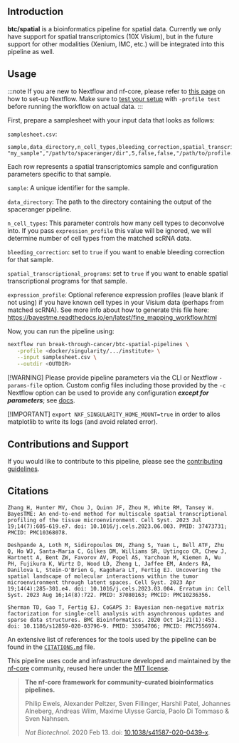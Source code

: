 ## Introduction

**btc/spatial** is a bioinformatics pipeline for spatial data. Currently we only have support for spatial transcriptomics (10X Visium), but in the future support for other modalities
(Xenium, IMC, etc.) will be integrated into this pipeline as well.

## Usage

:::note
If you are new to Nextflow and nf-core, please refer to [this page](https://nf-co.re/docs/usage/installation) on how
to set-up Nextflow. Make sure to [test your setup](https://nf-co.re/docs/usage/introduction#how-to-run-a-pipeline)
with `-profile test` before running the workflow on actual data.
:::

First, prepare a samplesheet with your input data that looks as follows:

`samplesheet.csv`:

```csv
sample,data_directory,n_cell_types,bleeding_correction,spatial_transcriptional_programs,expression_profile
"my_sample","/path/to/spaceranger/dir",5,false,false,"/path/to/profile.csv"
```

Each row represents a spatial transcriptomics sample and configuration parameters specific to that sample.

`sample`: A unique identifier for the sample.

`data_directory`: The path to the directory containing the output of the spaceranger pipeline.

`n_cell_types`: This parameter controls how many cell types to deconvolve into. If you pass `expression_profile` this value will be ignored, we will determine number of cell types from the matched scRNA data.

`bleeding_correction`: set to `true` if you want to enable bleeding correction for that sample.

`spatial_transcriptional_programs`: set to `true` if you want to enable spatial transcriptional programs for that sample.

`expression_profile`: Optional reference expression profiles (leave blank if not using) if you have known cell types in your Visium data (perhaps from matched scRNA). See more info about how to generate this file here: https://bayestme.readthedocs.io/en/latest/fine_mapping_workflow.html

Now, you can run the pipeline using:

```bash
nextflow run break-through-cancer/btc-spatial-pipelines \
   -profile <docker/singularity/.../institute> \
   --input samplesheet.csv \
   --outdir <OUTDIR>
```

[!WARNING]
Please provide pipeline parameters via the CLI or Nextflow `-params-file` option. Custom config files including those
provided by the `-c` Nextflow option can be used to provide any configuration _**except for parameters**_;
see [docs](https://nf-co.re/usage/configuration#custom-configuration-files).


[!IMPORTANT]
`export NXF_SINGULARITY_HOME_MOUNT=true` in order to allos matplotlib to write its logs (and avoid related error).

## Contributions and Support

If you would like to contribute to this pipeline, please see the [contributing guidelines](.github/CONTRIBUTING.md).

## Citations

```
Zhang H, Hunter MV, Chou J, Quinn JF, Zhou M, White RM, Tansey W. BayesTME: An end-to-end method for multiscale spatial transcriptional profiling of the tissue microenvironment. Cell Syst. 2023 Jul 19;14(7):605-619.e7. doi: 10.1016/j.cels.2023.06.003. PMID: 37473731; PMCID: PMC10368078.
```

```
Deshpande A, Loth M, Sidiropoulos DN, Zhang S, Yuan L, Bell ATF, Zhu Q, Ho WJ, Santa-Maria C, Gilkes DM, Williams SR, Uytingco CR, Chew J, Hartnett A, Bent ZW, Favorov AV, Popel AS, Yarchoan M, Kiemen A, Wu PH, Fujikura K, Wirtz D, Wood LD, Zheng L, Jaffee EM, Anders RA, Danilova L, Stein-O'Brien G, Kagohara LT, Fertig EJ. Uncovering the spatial landscape of molecular interactions within the tumor microenvironment through latent spaces. Cell Syst. 2023 Apr 19;14(4):285-301.e4. doi: 10.1016/j.cels.2023.03.004. Erratum in: Cell Syst. 2023 Aug 16;14(8):722. PMID: 37080163; PMCID: PMC10236356.
```

```
Sherman TD, Gao T, Fertig EJ. CoGAPS 3: Bayesian non-negative matrix factorization for single-cell analysis with asynchronous updates and sparse data structures. BMC Bioinformatics. 2020 Oct 14;21(1):453. doi: 10.1186/s12859-020-03796-9. PMID: 33054706; PMCID: PMC7556974.
```

An extensive list of references for the tools used by the pipeline can be found in the [`CITATIONS.md`](CITATIONS.md) file.

This pipeline uses code and infrastructure developed and maintained by the [nf-core](https://nf-co.re) community, reused here under the [MIT license](https://github.com/nf-core/tools/blob/master/LICENSE).

> **The nf-core framework for community-curated bioinformatics pipelines.**
>
> Philip Ewels, Alexander Peltzer, Sven Fillinger, Harshil Patel, Johannes Alneberg, Andreas Wilm, Maxime Ulysse Garcia, Paolo Di Tommaso & Sven Nahnsen.
>
> _Nat Biotechnol._ 2020 Feb 13. doi: [10.1038/s41587-020-0439-x](https://dx.doi.org/10.1038/s41587-020-0439-x).
